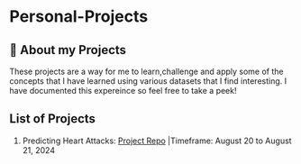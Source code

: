 # Personal-Projects
<h2> 🤔 About my Projects </h2>
These projects  are a way for me to learn,challenge and apply some of the concepts that I have learned using various datasets that I find interesting. I have documented this expereince so feel free to take a peek!

<h2> List of Projects </h2>

1. Predicting Heart Attacks: [Project Repo](https://github.com/Rjlee22/Personal-Projects/tree/main/heart_attack) 
|Timeframe: August 20 to August 21, 2024

